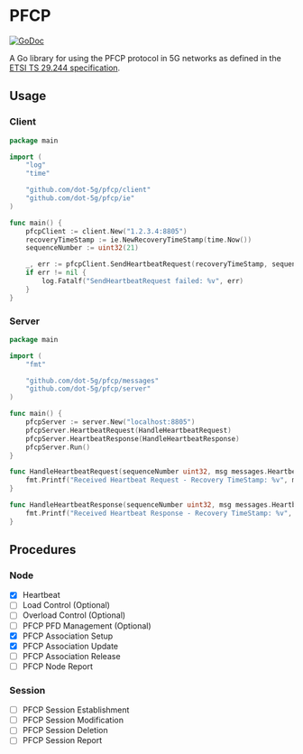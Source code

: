 # PFCP

[![GoDoc](https://godoc.org/github.com/dot-5g/pfcp?status.svg)](https://godoc.org/github.com/dot-5g/pfcp)


A Go library for using the PFCP protocol in 5G networks as defined in the [ETSI TS 29.244 specification](https://www.etsi.org/deliver/etsi_ts/129200_129299/129244/16.04.00_60/ts_129244v160400p.pdf). 

## Usage

### Client

```go
package main

import (
	"log"
	"time"

	"github.com/dot-5g/pfcp/client"
	"github.com/dot-5g/pfcp/ie"
)

func main() {
	pfcpClient := client.New("1.2.3.4:8805")
	recoveryTimeStamp := ie.NewRecoveryTimeStamp(time.Now())
	sequenceNumber := uint32(21)

	_, err := pfcpClient.SendHeartbeatRequest(recoveryTimeStamp, sequenceNumber)
	if err != nil {
		log.Fatalf("SendHeartbeatRequest failed: %v", err)
	}
}
```

### Server


```go
package main

import (
	"fmt"

	"github.com/dot-5g/pfcp/messages"
	"github.com/dot-5g/pfcp/server"
)

func main() {
	pfcpServer := server.New("localhost:8805")
	pfcpServer.HeartbeatRequest(HandleHeartbeatRequest)
	pfcpServer.HeartbeatResponse(HandleHeartbeatResponse)
	pfcpServer.Run()
}

func HandleHeartbeatRequest(sequenceNumber uint32, msg messages.HeartbeatRequest) {
	fmt.Printf("Received Heartbeat Request - Recovery TimeStamp: %v", msg.RecoveryTimeStamp)
}

func HandleHeartbeatResponse(sequenceNumber uint32, msg messages.HeartbeatResponse) {
	fmt.Printf("Received Heartbeat Response - Recovery TimeStamp: %v", msg.RecoveryTimeStamp)
}
```

## Procedures

### Node

- [x] Heartbeat
- [ ] Load Control (Optional)
- [ ] Overload Control (Optional)
- [ ] PFCP PFD Management (Optional)
- [x] PFCP Association Setup
- [x] PFCP Association Update
- [ ] PFCP Association Release
- [ ] PFCP Node Report

### Session

- [ ] PFCP Session Establishment
- [ ] PFCP Session Modification
- [ ] PFCP Session Deletion
- [ ] PFCP Session Report

